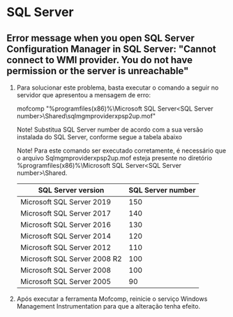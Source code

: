 # SQL Server

## Error message when you open SQL Server Configuration Manager in SQL Server: "Cannot connect to WMI provider. You do not have permission or the server is unreachable"

1. Para solucionar este problema, basta executar o comando a seguir no servidor que apresentou a mensagem de erro:

    mofcomp "%programfiles(x86)%\Microsoft SQL Server\<SQL Server number>\Shared\sqlmgmproviderxpsp2up.mof"

    Note! Substitua SQL Server number de acordo com a sua versão instalada do SQL Server, conforme segue a tabela abaixo

    Note! Para este comando ser executado corretamente, é necessário que o arquivo Sqlmgmproviderxpsp2up.mof esteja presente no diretório %programfiles(x86)%\Microsoft SQL Server\<SQL Server number>\Shared.

    SQL Server version            | SQL Server number
    ------------------------------|------------------
    Microsoft SQL Server 2019     | 150
    Microsoft SQL Server 2017     | 140
    Microsoft SQL Server 2016     | 130
    Microsoft SQL Server 2014     | 120
    Microsoft SQL Server 2012     | 110
    Microsoft SQL Server 2008 R2  | 100
    Microsoft SQL Server 2008     | 100
    Microsoft SQL Server 2005     | 90

2. Após executar a ferramenta Mofcomp, reinicie o serviço Windows Management Instrumentation para que a alteração tenha efeito.

